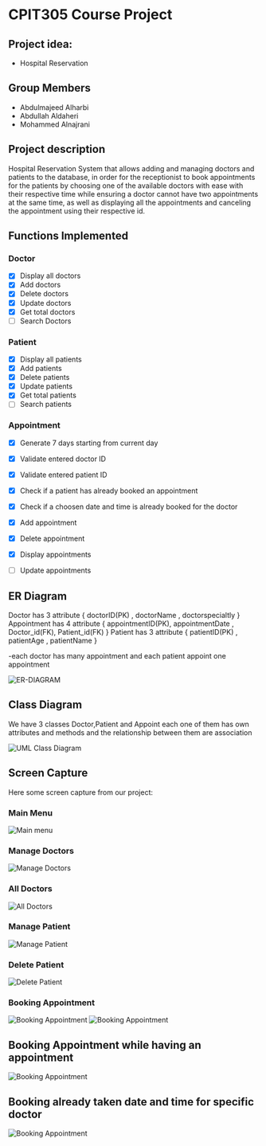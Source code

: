 # CPIT305 Course Project
## Project idea: 
- Hospital Reservation 


## Group Members
- Abdulmajeed Alharbi
- Abdullah Aldaheri
- Mohammed Alnajrani 

## Project description
Hospital Reservation System that allows adding and managing doctors and patients to the database, in order for the receptionist to book appointments for the patients by choosing one of the available doctors with ease with their respective time while ensuring a doctor cannot have two appointments at the same time, as well as displaying all the appointments and canceling the appointment using their respective id.

## Functions Implemented
### Doctor
- [x] Display all doctors
- [x] Add doctors
- [x] Delete doctors
- [x] Update doctors
- [x] Get total doctors
- [ ] Search Doctors

### Patient 
- [x] Display all patients
- [x] Add patients
- [x] Delete patients
- [x] Update patients
- [x] Get total patients
- [ ] Search patients

### Appointment
- [x] Generate 7 days starting from current day
- [x] Validate entered doctor ID
- [x] Validate entered patient ID
- [x] Check if a patient has already booked an appointment
- [x] Check if a choosen date and time is already booked for the doctor
- [x] Add appointment
- [x] Delete appointment
- [x] Display appointments
- [ ] Update appointments



## ER Diagram

Doctor has 3 attribute { doctorID(PK) , doctorName , doctorspecialtly }
Appointment has 4 attribute { appointmentID(PK), appointmentDate , Doctor_id(FK), Patient_id(FK) }
Patient has 3 attribute { patientID(PK) , patientAge , patientName }

-each doctor has many appointment and each patient appoint one appointment 

![ER-DIAGRAM](/images/ERD.png)

## Class Diagram
We have 3 classes Doctor,Patient and Appoint each one of them has own attributes and methods and the relationship between them are association

![UML Class Diagram](/images/updatedUML.png)


## Screen Capture
Here some screen capture from our project:
 ### Main Menu
![Main menu](/images/main_menu.jpg)

### Manage Doctors
![Manage Doctors](/images/manage_doctors.jpg)

### All Doctors
![All Doctors](/images/all_doctors.jpg)

### Manage Patient
![Manage Patient](/images/manage_patients.jpg)

### Delete Patient
![Delete Patient](/images/delete_patient.jpg)

### Booking Appointment
![Booking Appointment](/images/booking_appointment-1.jpg)
![Booking Appointment](/images/booking_appointment-2.jpg)

## Booking Appointment while having an appointment
![Booking Appointment](/images/patient_has_appointment.jpg)

## Booking already taken date and time for specific doctor
![Booking Appointment](/images/booking_taken_date.jpg)
